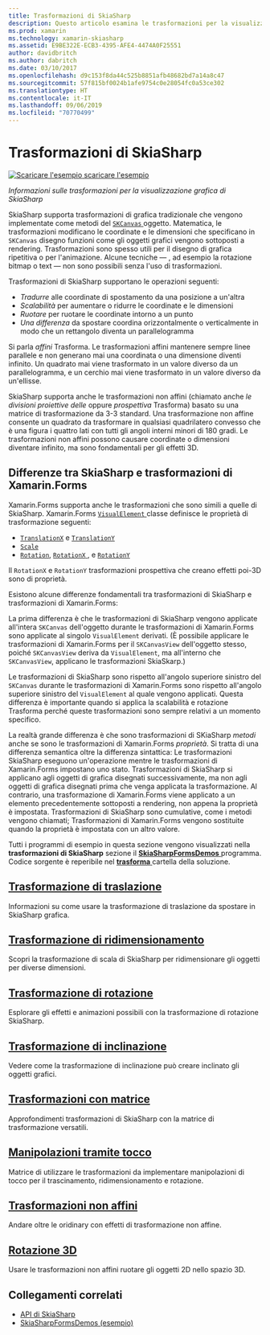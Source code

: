 ```yaml
---
title: Trasformazioni di SkiaSharp
description: Questo articolo esamina le trasformazioni per la visualizzazione grafica di SkiaSharp in applicazioni Xamarin.Forms e questo concetto è illustrato con esempio di codice.
ms.prod: xamarin
ms.technology: xamarin-skiasharp
ms.assetid: E9BE322E-ECB3-4395-AFE4-4474A0F25551
author: davidbritch
ms.author: dabritch
ms.date: 03/10/2017
ms.openlocfilehash: d9c153f8da44c525b8851afb48682bd7a14a8c47
ms.sourcegitcommit: 57f815bf0024b1afe9754c0e28054fc0a53ce302
ms.translationtype: HT
ms.contentlocale: it-IT
ms.lasthandoff: 09/06/2019
ms.locfileid: "70770499"
---
```

# <a name="skiasharp-transforms"></a>Trasformazioni di SkiaSharp

[![Scaricare l'esempio](~/media/shared/download.png) scaricare l'esempio](https://docs.microsoft.com/samples/xamarin/xamarin-forms-samples/skiasharpforms-demos)

_Informazioni sulle trasformazioni per la visualizzazione grafica di SkiaSharp_

SkiaSharp supporta trasformazioni di grafica tradizionale che vengono implementate come metodi del [ `SKCanvas` ](xref:SkiaSharp.SKCanvas) oggetto. Matematica, le trasformazioni modificano le coordinate e le dimensioni che specificano in `SKCanvas` disegno funzioni come gli oggetti grafici vengono sottoposti a rendering. Trasformazioni sono spesso utili per il disegno di grafica ripetitiva o per l'animazione. Alcune tecniche &mdash; , ad esempio la rotazione bitmap o text &mdash; non sono possibili senza l'uso di trasformazioni.

Trasformazioni di SkiaSharp supportano le operazioni seguenti:

- *Tradurre* alle coordinate di spostamento da una posizione a un'altra
- *Scalabilità* per aumentare o ridurre le coordinate e le dimensioni
- *Ruotare* per ruotare le coordinate intorno a un punto
- *Una differenza* da spostare coordina orizzontalmente o verticalmente in modo che un rettangolo diventa un parallelogramma

Si parla *affini* Trasforma. Le trasformazioni affini mantenere sempre linee parallele e non generano mai una coordinata o una dimensione diventi infinito. Un quadrato mai viene trasformato in un valore diverso da un parallelogramma, e un cerchio mai viene trasformato in un valore diverso da un'ellisse.

SkiaSharp supporta anche le trasformazioni non affini (chiamato anche *le divisioni proiettive delle* oppure *prospettiva* Trasforma) basato su una matrice di trasformazione da 3-3 standard. Una trasformazione non affine consente un quadrato da trasformare in qualsiasi quadrilatero convesso che è una figura i quattro lati con tutti gli angoli interni minori di 180 gradi. Le trasformazioni non affini possono causare coordinate o dimensioni diventare infinito, ma sono fondamentali per gli effetti 3D.

## <a name="differences-between-skiasharp-and-xamarinforms-transforms"></a>Differenze tra SkiaSharp e trasformazioni di Xamarin.Forms

Xamarin.Forms supporta anche le trasformazioni che sono simili a quelle di SkiaSharp. Xamarin.Forms [ `VisualElement` ](xref:Xamarin.Forms.VisualElement) classe definisce le proprietà di trasformazione seguenti:

- [`TranslationX`](xref:Xamarin.Forms.VisualElement.TranslationX) e [`TranslationY`](xref:Xamarin.Forms.VisualElement.TranslationY)
- [`Scale`](xref:Xamarin.Forms.VisualElement.Scale)
- [`Rotation`](xref:Xamarin.Forms.VisualElement.Rotation), [ `RotationX` ](xref:Xamarin.Forms.VisualElement.RotationX), e [`RotationY`](xref:Xamarin.Forms.VisualElement.RotationY)

Il `RotationX` e `RotationY` trasformazioni prospettiva che creano effetti poi-3D sono di proprietà.

Esistono alcune differenze fondamentali tra trasformazioni di SkiaSharp e trasformazioni di Xamarin.Forms:

La prima differenza è che le trasformazioni di SkiaSharp vengono applicate all'intera `SKCanvas` dell'oggetto durante le trasformazioni di Xamarin.Forms sono applicate al singolo `VisualElement` derivati. (È possibile applicare le trasformazioni di Xamarin.Forms per il `SKCanvasView` dell'oggetto stesso, poiché `SKCanvasView` deriva da `VisualElement`, ma all'interno che `SKCanvasView`, applicano le trasformazioni SkiaSkarp.)

Le trasformazioni di SkiaSharp sono rispetto all'angolo superiore sinistro del `SKCanvas` durante le trasformazioni di Xamarin.Forms sono rispetto all'angolo superiore sinistro del `VisualElement` al quale vengono applicati. Questa differenza è importante quando si applica la scalabilità e rotazione Trasforma perché queste trasformazioni sono sempre relativi a un momento specifico.

La realtà grande differenza è che sono trasformazioni di SKiaSharp *metodi* anche se sono le trasformazioni di Xamarin.Forms *proprietà*. Si tratta di una differenza semantica oltre la differenza sintattica: Le trasformazioni SkiaSharp eseguono un'operazione mentre le trasformazioni di Xamarin.Forms impostano uno stato. Trasformazioni di SkiaSharp si applicano agli oggetti di grafica disegnati successivamente, ma non agli oggetti di grafica disegnati prima che venga applicata la trasformazione. Al contrario, una trasformazione di Xamarin.Forms viene applicato a un elemento precedentemente sottoposti a rendering, non appena la proprietà è impostata. Trasformazioni di SkiaSharp sono cumulative, come i metodi vengono chiamati; Trasformazioni di Xamarin.Forms vengono sostituite quando la proprietà è impostata con un altro valore.

Tutti i programmi di esempio in questa sezione vengono visualizzati nella **trasformazioni di SkiaSharp** sezione il [ **SkiaSharpFormsDemos** ](https://docs.microsoft.com/samples/xamarin/xamarin-forms-samples/skiasharpforms-demos) programma. Codice sorgente è reperibile nel [ **trasforma** ](https://github.com/xamarin/xamarin-forms-samples/tree/master/SkiaSharpForms/Demos/Demos/SkiaSharpFormsDemos/Transforms) cartella della soluzione.

## <a name="the-translate-transformtranslatemd"></a>[Trasformazione di traslazione](translate.md)

Informazioni su come usare la trasformazione di traslazione da spostare in SkiaSharp grafica.

## <a name="the-scale-transformscalemd"></a>[Trasformazione di ridimensionamento](scale.md)

Scopri la trasformazione di scala di SkiaSharp per ridimensionare gli oggetti per diverse dimensioni.

## <a name="the-rotate-transformrotatemd"></a>[Trasformazione di rotazione](rotate.md)

Esplorare gli effetti e animazioni possibili con la trasformazione di rotazione SkiaSharp.

## <a name="the-skew-transformskewmd"></a>[Trasformazione di inclinazione](skew.md)

Vedere come la trasformazione di inclinazione può creare inclinato gli oggetti grafici.

## <a name="matrix-transformsmatrixmd"></a>[Trasformazioni con matrice](matrix.md)

Approfondimenti trasformazioni di SkiaSharp con la matrice di trasformazione versatili.

## <a name="touch-manipulationstouchmd"></a>[Manipolazioni tramite tocco](touch.md)

Matrice di utilizzare le trasformazioni da implementare manipolazioni di tocco per il trascinamento, ridimensionamento e rotazione.

## <a name="non-affine-transformsnon-affinemd"></a>[Trasformazioni non affini](non-affine.md)

Andare oltre le oridinary con effetti di trasformazione non affine.

## <a name="3d-rotation3d-rotationmd"></a>[Rotazione 3D](3d-rotation.md)

Usare le trasformazioni non affini ruotare gli oggetti 2D nello spazio 3D.

## <a name="related-links"></a>Collegamenti correlati

- [API di SkiaSharp](https://docs.microsoft.com/dotnet/api/skiasharp)
- [SkiaSharpFormsDemos (esempio)](https://docs.microsoft.com/samples/xamarin/xamarin-forms-samples/skiasharpforms-demos)
